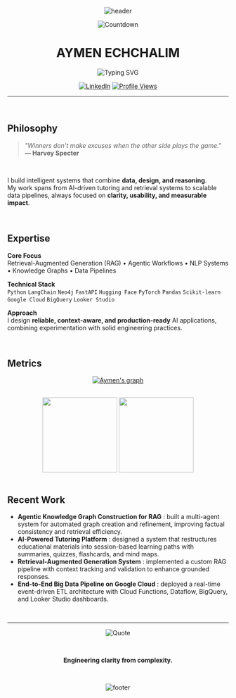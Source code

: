 <div align="center">

![header](https://capsule-render.vercel.app/api?type=waving&color=0D1117&height=120&section=header&text=&fontSize=0)

<img src="https://countdown-5ibl.vercel.app/api/countdown" alt="Countdown" />
</div>
<div align="center">

# AYMEN ECHCHALIM

<img src="https://readme-typing-svg.demolab.com?font=Fira+Code&weight=300&size=18&duration=3000&pause=1000&color=C5A572&center=true&vCenter=true&width=500&lines=Data+Science+%26+AI+Engineer;Applied+Intelligence+%7C+Systems+Design;Turning+Ideas+into+Working+Intelligence" alt="Typing SVG" />

</div>

<div align="center">
  
[![LinkedIn](https://img.shields.io/badge/LinkedIn-Connect-C5A572?style=flat&logo=linkedin&logoColor=C5A572&labelColor=0D1117)](https://linkedin.com/in/echchalim)
[![Profile Views](https://komarev.com/ghpvc/?username=aymenec-212&color=C5A572&style=flat&label=Profile+Views)](https://github.com/aymenec-212)

</div>

---

<br>

## Philosophy

> *"Winners don't make excuses when the other side plays the game."*  
> **— Harvey Specter**

<br>

I build intelligent systems that combine **data, design, and reasoning**.  
My work spans from AI-driven tutoring and retrieval systems to scalable data pipelines, always focused on **clarity, usability, and measurable impact**.

<br>

## Expertise

**Core Focus**  
Retrieval-Augmented Generation (RAG) • Agentic Workflows • NLP Systems • Knowledge Graphs • Data Pipelines  

**Technical Stack**  
`Python` `LangChain` `Neo4j` `FastAPI` `Hugging Face` `PyTorch` `Pandas` `Scikit-learn` `Google Cloud` `BigQuery` `Looker Studio`

**Approach**  
I design **reliable, context-aware, and production-ready** AI applications, combining experimentation with solid engineering practices.

<br>

## Metrics

<div align="center">

[![Aymen's graph](https://github-readme-activity-graph.vercel.app/graph?username=aymenec-212&bg_color=0D1117&color=C5A572&line=C5A572&point=C5A572&area=true&hide_border=true&custom_title=Contribution%20Timeline)](https://github.com/aymenec-212)

<br>

<img height="170" src="https://github-readme-stats.vercel.app/api?username=aymenec-212&show_icons=true&hide_title=true&hide_border=true&bg_color=0D1117&text_color=C5A572&icon_color=C5A572&title_color=C5A572&include_all_commits=true&count_private=true" />
<img height="170" src="https://github-readme-stats.vercel.app/api/top-langs/?username=aymenec-212&layout=compact&hide_border=true&bg_color=0D1117&text_color=C5A572&title_color=C5A572" />

</div>

<br>

## Recent Work

- **Agentic Knowledge Graph Construction for RAG** : built a multi-agent system for automated graph creation and refinement, improving factual consistency and retrieval efficiency.  
- **AI-Powered Tutoring Platform** : designed a system that restructures educational materials into session-based learning paths with summaries, quizzes, flashcards, and mind maps.  
- **Retrieval-Augmented Generation System** : implemented a custom RAG pipeline with context tracking and validation to enhance grounded responses.  
- **End-to-End Big Data Pipeline on Google Cloud** : deployed a real-time event-driven ETL architecture with Cloud Functions, Dataflow, BigQuery, and Looker Studio dashboards.  

<br>

---

<div align="center">

![Quote](https://github-readme-quotes-bay.vercel.app/quote?theme=dark&quoteCategory=motivational&text_color=C5A572&border=false)

<br>

**Engineering clarity from complexity.**

<br>

![footer](https://capsule-render.vercel.app/api?type=waving&color=0D1117&height=100&section=footer)

</div>
